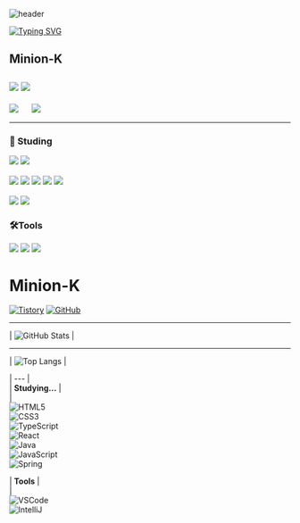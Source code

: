 ![header](https://capsule-render.vercel.app/api?type=speech&color=gradient&customColorList=15&height=200&section=header&text=Minion's%20Github&fontSize=50&animation=twinkling&fontAlign=71&fontAlignY=40)

[![Typing SVG](https://readme-typing-svg.demolab.com?font=Fira+Code&weight=500&pause=1000&color=F7789B&vCenter=true&width=435&lines=Welcome+Minion's+Github!%E2%AD%90)](https://git.io/typing-svg)

## Minion-K <br><br> <a href="https://minion-g.tistory.com/"><img src="https://img.shields.io/badge/tistory-eb531f?style=for-the-badge&logo=tistory&logoColor=white"/></a> <a href="https://github.com/minion-K"><img src="https://img.shields.io/badge/github-%23181717.svg?&style=for-the-badge&logo=github&logoColor=white" /></a>

<p>
  <img src="https://github-readme-stats.vercel.app/api/top-langs/?username=minion-K"/>
  &nbsp;&nbsp;&nbsp;&nbsp;
  <img src="https://github-readme-stats.vercel.app/api?username=minion-K&show_icons=true&theme=radical"/>
</p>






<hr>


### 📖 Studing</h2> 
<img src="https://img.shields.io/badge/java-%23007396.svg?&style=for-the-badge&logo=java&logoColor=white" /> <img src="https://img.shields.io/badge/spring-%236DB33F.svg?&style=for-the-badge&logo=spring&logoColor=white" />
<br>
<br>
<img src="https://img.shields.io/badge/html5-%23E34F26.svg?&style=for-the-badge&logo=html5&logoColor=white" />
<img src="https://img.shields.io/badge/css3-%231572B6.svg?&style=for-the-badge&logo=css3&logoColor=white" />
<img src="https://img.shields.io/badge/javascript-%23F7DF1E.svg?&style=for-the-badge&logo=javascript&logoColor=black" />
<img src="https://img.shields.io/badge/typescript-%233178C6.svg?&style=for-the-badge&logo=typescript&logoColor=white" />
<img src="https://img.shields.io/badge/react-%2361DAFB.svg?&style=for-the-badge&logo=react&logoColor=black" />
<br>
<br>
<img src="https://img.shields.io/badge/mysql-%234479A1.svg?&style=for-the-badge&logo=mysql&logoColor=white" />
<img src="https://img.shields.io/badge/oracle-%23F80000.svg?&style=for-the-badge&logo=oracle&logoColor=white" />
  



### 🛠️Tools
<img src="https://img.shields.io/badge/visual%20studio%20code-%23007ACC.svg?&style=for-the-badge&logo=visual%20studio%20code&logoColor=white" /> <img src="https://img.shields.io/badge/intellij%20idea-%23000000.svg?&style=for-the-badge&logo=intellij%20idea&logoColor=white" />
<img src="https://img.shields.io/badge/github-%23181717.svg?&style=for-the-badge&logo=github&logoColor=white" />

# Minion-K

[![Tistory](https://img.shields.io/badge/TISTORY-BLOG-FF5722?style=flat-square&logo=tistory&logoColor=white)](https://your-tistory-link)
[![GitHub](https://img.shields.io/badge/GitHub-000000?style=flat-square&logo=github&logoColor=white)](https://github.com/your-github)

---

| ![GitHub Stats](https://github-readme-stats.vercel.app/api?username=your-github&show_icons=true&theme=dark&hide_border=true) |

---

| ![Top Langs](https://github-readme-stats.vercel.app/api/top-langs/?username=your-github&layout=compact&theme=default&hide_border=true) |  

| --- |  
| **Studying...** |  
|  
<img src="https://img.shields.io/badge/HTML5-E34F26?style=flat-square&logo=html5&logoColor=white" alt="HTML5" />  
<img src="https://img.shields.io/badge/CSS3-1572B6?style=flat-square&logo=css3&logoColor=white" alt="CSS3" />  
<img src="https://img.shields.io/badge/TypeScript-3178C6?style=flat-square&logo=typescript&logoColor=white" alt="TypeScript" />  
<img src="https://img.shields.io/badge/React-61DAFB?style=flat-square&logo=react&logoColor=black" alt="React" />  
<img src="https://img.shields.io/badge/Java-007396?style=flat-square&logo=java&logoColor=white" alt="Java" />  
<img src="https://img.shields.io/badge/JavaScript-F7DF1E?style=flat-square&logo=javascript&logoColor=black" alt="JavaScript" />  
<img src="https://img.shields.io/badge/Spring-6DB33F?style=flat-square&logo=spring&logoColor=white" alt="Spring" />  

| **Tools** |  
|  
<img src="https://img.shields.io/badge/Visual_Studio_Code-007ACC?style=flat-square&logo=visual-studio-code&logoColor=white" alt="VSCode" />  
<img src="https://img.shields.io/badge/IntelliJ_IDEA-000000?style=flat-square&logo=intellijidea&logoColor=white" alt="IntelliJ" />


<!--
**minion-K/minion-K** is a ✨ _special_ ✨ repository because its `README.md` (this file) appears on your GitHub profile.

Here are some ideas to get you started:

- 🔭 I’m currently working on ...
- 🌱 I’m currently learning ...
- 👯 I’m looking to collaborate on ...
- 🤔 I’m looking for help with ...
- 💬 Ask me about ...
- 📫 How to reach me: ...
- 😄 Pronouns: ...
- ⚡ Fun fact: ...
-->
